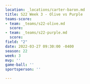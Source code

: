 ```yaml
---
location: _locations/carter-baron.md
title: S22 Week 3 - Olive vs Purple
teams-score:
- team: _teams/s22-olive.md
  score: 
- team: _teams/s22-purple.md
  score: 
field: "2"
date: 2022-03-27 09:30:00 -0400
season: 22
week: 3
mvp: ''
game-ball: ''
sportsperson: ''

---
```

